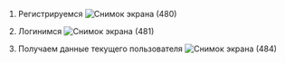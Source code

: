 1. Регистрируемся
![Снимок экрана (480)](https://user-images.githubusercontent.com/114811300/232110305-b78534f3-1d2d-4cca-a99d-c91c5760b469.png)

2. Логинимся 
![Снимок экрана (481)](https://user-images.githubusercontent.com/114811300/232110859-49dd7413-371e-433d-aca0-afb1ed45062c.png)

3. Получаем данные текущего пользователя
![Снимок экрана (484)](https://user-images.githubusercontent.com/114811300/232110908-1aa8f68b-fe4d-47ef-a85c-5fbc439ca6c3.png)
